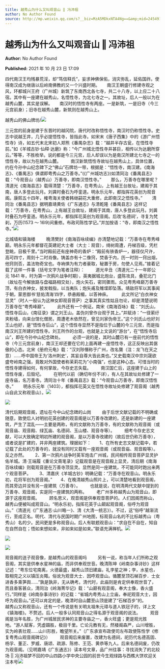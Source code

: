 ```yaml
---
title: 越秀山为什么又叫观音山 ‖ 冯沛祖
author: No Author Found
source: http://mp.weixin.qq.com/s?__biz=MzA5MDkxNTA4Ng==&amp;mid=2454911625&amp;idx=1&amp;sn=0f28ca02a250c4b3a36c89e825c2874a&amp;chksm=87a232e8b0d5bbfe26a666cf98153a3d21cd358276f4a25a9922189721b590c6c78c1cdd99b5#rd
---
```


# 越秀山为什么又叫观音山 ‖ 冯沛祖

**Author:** No Author Found

**Published:** 2021 年 10 月 23 日 17:09

四代南汉王均残暴荒淫，却“笃信释氏”，妄求神佛保佑，消灾弥乱，延佑国祚。使得南汉成为继唐以后岭南佛教的又一个兴盛时期。      南汉王朝盛行修建寺观之风，环都城兴王府（广州城）新筑了东南西北各七寺，共二十八寺，以上应二十八宿。其中有一座建在越秀山，名悟性寺，为北七寺之一。其故址，后人一般以为在越秀山麓，其实是误解。      南汉时的悟性寺有两座。一是新筑，一是旧寺（今三元宫前身）；旧寺在越秀山麓，新筑则在越秀山上。

越秀山的佛山牌坊/![](https://mmbiz.qpic.cn/mmbiz_png/Ljib4So7yuWgsX3Z9PibfpAlcicEaVRXSj9PticWIchNCeOj4c2jVxQNWDI3icA5KA5NsgiadUj7mBcmbKZtIYUlibHqA/640?wx_fmt=png)

三元宫的前身是建于东晋时的越冈院，唐代时改称悟性寺，南汉时仍称悟性寺。史志中说越王井，几乎必提悟性寺，皆指此寺。如宋末《唐子西集》中的《游广州悟性寺》诗，如五代末北宋初人郑熊《番禺杂志》载：“越井半存古瓮，在悟性寺前。”如《羊城古钞·仙释·达磨》称：“今广州城北悟性寺井甚巨，相传以为达磨所穿云。”等等，不胜枚举。说的都是今三元宫，后人却误以为是南汉所建北七寺之一的悟性寺，故以为在越秀山麓。        南汉新筑悟性寺故址在越秀山上，具体位置，约在今孙中山纪念碑下之“佛山”石牌坊一带，根据是：“悟性寺，南汉建。《南海志》、《番禺志》俱谓即粤秀山之万善寺。”(《广州城坊志》)如清同治《番禺县志》载：“今观音山（越秀山）万善寺，即南汉悟性寺。”        那么，万善寺在哪里呢？清道光《南海县志》载得清楚：“万善寺，在粤秀山，上有越王台故址，建阁于其南，唐人多登此玩月。刘龚时叠石为呼銮道。明永乐元年，都指挥花英创为观音阁。康熙五十四年，榷粤海关使者韩继嗣花大重修，此即南汉之悟性寺。”        清同治《番禺县志》据明嘉靖黄佐《广东通志》与清乾隆《番禺县志》这样记载：“万善寺，在粤秀山，上有越王台故址，建阁于其南，唐人多登此玩月。刘龚时叠石为呼銮道。明永乐元年，都指挥花英创为观音阁。后改‘名德祠’，寻复为梵刹，万历(1573 ～ 16l9)间重修。布政司陈性学记。”并加按语：“寺，即南汉之悟性寺。”![](https://mmbiz.qpic.cn/mmbiz_jpg/PJWG74pLsMYqduwG9l0zMpG6ib2Hm9icbF29GlrNqj1oENKiasvsibicd8oHuuibia5QoIYluSBUAAV9lDPVXMXxjte3A/640)

北城墙和镇海楼         晚清樊封《南海百咏续编》亦清楚地记载：“万善寺在粤秀峰巅。明永乐元年都督花英建祀大士者（大士：观音），绮树周遭，丹梯百级，凭栏登眺，目极千里。”当时殿前还有座神奇的香炉：“殿前有铁香炉一，器径仅尺许，高可四寸，周刻十二时肖像。铸盖亦有十二像窍，焚香于内，历一时则一窍出烟，他窍则否，盖法物奇宝也。寺衲惧为有力者豪取，秘置于房，勿使人见焉。”接着记载了这样一件事（括号文字为笔者注释）：         道光辛丑（清道光二十一年即公元 1841 年，时为第一次鸦片战争时期），英夷据城北炮台，盛陈攻具，叠犯北门（故址在今解放路与盘福路相交处），炮火矢石，密同骤雨。众见粤秀峰巅万善寺顶，有白衣神女，披发戟指，以当夷队；炮矢甫及雉堞即坠落。靖敌将军以其事闻于朝，蒙恩御书‘慈佑清海’四字，恭悬殿楣，以答神庥。         此文所记“白衣神女显灵”（时人一般认为这神女即观音菩萨）之事其真实性姑且勿论，却是清楚说明万善寺在“粤秀峰巅”。        此外还有一个例证。南宋《南海百咏》载：“刘氏山，悟性寺后山，《南征录》谓之刘王山。盖伪刘曾作台观于其上。”并赋诗：“一径萦纡夹粉墙，向来台馆化僧房。周遭老木依然在，曾见刘家伪帝王。”这个刘氏山也好刘王山也好，是“悟性寺后山”，这个悟性寺显然不是指位于山麓的今三元宫，而是指南汉刘王所建的悟性寺。刘王所作的台观，也就是上文说的“游台“，在“悟性寺后山”，即在今孙中山纪念碑处。        必须一说的是，其时山麓已有一座前代的悟性寺（今三元宫前身），南汉王却还要在它的上面再建一座悟性寺，这正反映出其倨傲的心态。北宋《册府元龟》载：“汉刘陟僭称于广州，改名龑（注：龙飞在天之意）……呼中国帝王为‘洛州刺史’，其妄自尊大皆此类也。”又史载南汉中宗刘晟欲盛夸岭南之强，竟敢对外国使者称茉莉花为“小南强”，也是这种心态。可惜当时的悟性寺建得如何，有何掌故，今存史志失载。        南汉国亡后，这座建于山上的悟性寺废，后毁圮。        在明代以前（确切年份不详），有人在其故址处修建了一座寺庙，名万善寺。清同治十年《番禺县志》载：“今观音山万善寺，即南汉悟性寺。”        明永乐元年（1403），都指挥花英又在悟性寺故址处修建了观音阁（越秀山自此又称观音山）。![](https://mmbiz.qpic.cn/mmbiz_jpg/PJWG74pLsMYqduwG9l0zMpG6ib2Hm9icbFhib7CUibSJXo8m2HJqEm74qhACAScLRzFmGKAA0r9ACC2DQMWnrdDRvQ/640)

![](https://mmbiz.qpic.cn/mmbiz_png/Ljib4So7yuWjTcP7OAeUWmnZJyGWyrvnAI2hnfeTNN44dfnbC1SibFib2LPmzfbdNj5py5cy2ibXAwGUfibVrQENCibQ/640?wx_fmt=png)

清代后期观音阁，遗址在今中山纪念碑的山岗         由于后世文献记载的不明确或随意，致使后人对明初花英创建的观音阁是以万善寺改建的，还是新建的一座建筑，产生了混乱——主要是两称，有的文献称为万善寺，有的文献称为观音阁（或观音庙、观音殿、绿瓦庙、名德祠、玉山楼、观音寺等）。        细考今存史志文献，可以大致确定明初所建的观音阁，是以万善寺改建的（故后世仍称万善寺），或者说是扩建的，并非两座建筑。理据如下：       1、在所有史志文献记载中，若记载了此处的万善寺的，就没有同时又载有一座观音阁（或观音庙、观音殿等）。反之亦然。       2、第一次鸦片战争时英军炮击广州城，民间相传观音菩萨显灵护佑羊城。清·王端履《重论文斋笔录》记载观音是在观音殿上显灵，清后期《南海百咏续编》则载观音是在万善寺顶显灵。显然是同一座建筑，不可能同时跑出来两个观音菩萨。       3、清嘉庆《羊城古钞》明确记载：“万善寺在观音山。明永乐初，花将军创为观音阁。”       4、在晚清越秀山照片上，可以清楚地看到观音阁，而其旁边并没有另一座建筑（万善寺）。        也就是说，在明清两代文献中提到的万善寺、观音阁，实是同一座建筑的两称。        老广州多称越秀山为观音山，即源于这座观音阁。        顾名思义，观音阁是供奉观音菩萨的。人们因阁而称山，越秀山便被叫成观音山。“明永乐初，指挥花英于山颠起观音阁，俗呼为观音山。”（清道光《广东通志·山川略一》、清《大清一统志》）。不过，这“俗呼”越渐流行，至成正名。明代、清代与民国时期广州地图，标观音山名的不比标越秀山（粤秀山）名的少。民间更是多称观音山。后人有联题观音山：“求自在不自在，知自在自然自在；悟如来想如来，非如来如是如来。”联语充满禅机。![](https://mmbiz.qpic.cn/mmbiz_jpg/PJWG74pLsMYqduwG9l0zMpG6ib2Hm9icbF8xhE6aouI4DHsuV8MCxZaBVqfZrib3mbHQVcJKKVa2ruSaic7sEthV7g/640)

![](https://mmbiz.qpic.cn/mmbiz_png/Ljib4So7yuWjTcP7OAeUWmnZJyGWyrvnA4R47TzWIz5ZGmFUk31zQFcYWs80lp3KZ64XwK7gAD0KGPnlt0fyYsQ/640?wx_fmt=png)

![](https://mmbiz.qpic.cn/mmbiz_jpg/PJWG74pLsMYqduwG9l0zMpG6ib2Hm9icbFPvOicWOYZhFNpreSicVwRIMOc82Y6QGL5yhAkuJI8mUzXL0KN1Oicm4nA/640?wx_fmt=jpeg)

观音阁的送子观音像，是越秀山的观音阁吗         另有一说，称当年人们所称之观音阁，其实是供奉水星神的庙，而非供奉观世音。晚清陈坤《岭南杂事诗钞》这样记述：“粤东位宅南离，火德最盛，越秀山顶旧建庙，礼孛星之神；孛，水星也，取相克之义以镇压炎陬。俗讹为观音大士．因呼观音山。循麓至顶石梯百步．士女进香多乘笋舆……”孰是孰非，无从确考。清代时，此庙则是肯定供奉观世音了，而且香客甚众，清同治《岭海菁华记》载：“山巅有观音阁，奉大士像，香火盛行。”同样是《岭南杂事诗钞》的记载：“省城内粤秀山上立庙，奉祀观音大士，因呼为观音山。”还可以肯定的是，晚清时自山麓至山顶是建了“石梯百步”的。        越秀山又称观音山，还有一个传说是有关明太祖朱元璋与道人铁冠子的，详上文《镇海楼》。不赘述。后人一般多认同观音山之得名源于观音阁的说法。        观音阁是当年名胜，为广州城居民求神的主要寺庙之一，香火旺盛；更是观光胜地。“游人赋客，凭虚蹑胜，极目千里。亡论元教有无，然楼阁森严，山川增胜，实为岭表壮观……山川形胜，瞻望所关。”（广东承宣布政使司左布政使陈性学《修复粤秀山观音阁碑记》）        观音阁后来废置，改建为名德祠，祀历代名德高固、杨孚、董正、罗威、唐颂、疏源、陈修、王范、黄恭等九人。后来名德祠废，仍改为观音阁。（见明嘉靖《广东通志》）读本号文章，品广州往事：寻找消失了的北较场 || 冯沛祖梦不回的中山四路小学中央公园的前世今生观绿路与西樵大饼欢迎关注本号![](https://mmbiz.qpic.cn/mmbiz_png/Ljib4So7yuWhuRpVsUoqqUL6gdh18cOm4xhvm38IRPHGz9k3lOFuTic0pYZLXfAFSXbEjgaqPia2eNNeMmxeoyGUA/640?wx_fmt=png)
